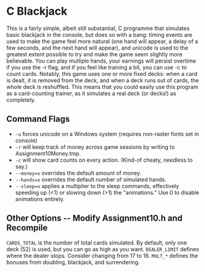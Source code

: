 C Blackjack
===========

This is a fairly simple, albeit still substantial, C programme that simulates basic blackjack in the console, but does so with a bang: timing events are used to make the game feel more natural (one hand will appear, a delay of a few seconds, and the next hand will appear), and unicode is used to the greatest extent possible to try and make the game seem slightly more believable. You can play multiple hands, your earnings will persist overtime if you use the -r flag, and if you feel like training a bit, you can use -c to count cards. Notably, this game uses one or more fixed decks: when a card is dealt, it is removed from the deck, and when a deck runs out of cards, the whole deck is reshuffled. This means that you could easily use this program as a card-counting trainer, as it simulates a real deck (or decks!) as completely.

Command Flags
-------------
-  `-u` forces unicode on a Windows system (requires non-raster fonts set in console)
-  `-r` will keep track of money across game sessions by writing to Assignment10Money.tmp.
-  `-c` will show card counts on every action. (Kind-of cheaty, needless to say.)
-  `--money=x` overrides the default amount of money.
-  `--hands=x` overrides the default number of simulated hands.
-  `--sleep=x` applies a multiplier to the sleep commands, effectively speeding up (<1) or slowing down (>1) the "animations." Use 0 to disable animations entirely.

Other Options -- Modify Assignment10.h and Recompile
----------------------------------------------------
`CARDS_TOTAL` is the number of total cards simulated. By default, only one deck (52) is used, but you can go as high as you want.
`DEALER_LIMIT` defines where the dealer stops. Consider changing from 17 to 16.
`MULT_*` defines the bonuses from doubling, blackjack, and surrendering.
